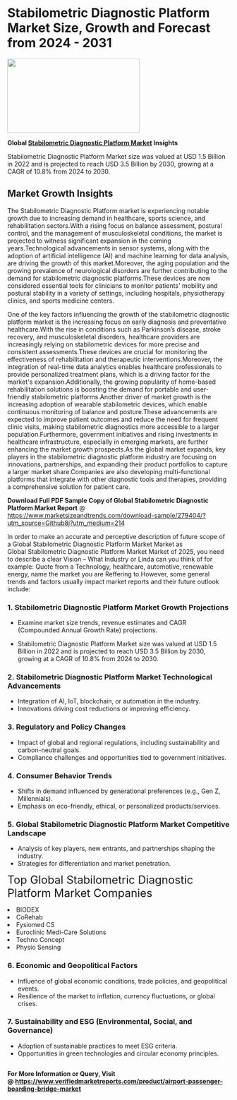 <H1>Stabilometric Diagnostic Platform Market Size, Growth and Forecast from 2024 - 2031</H1><img class="aligncenter size-medium wp-image-584254" src="https://thirdeyenews.in/wp-content/uploads/2024/09/Global-Market-Research-300x168.jpeg" alt="" width="300" height="168" /><p><strong>Global&nbsp;<a href="https://www.marketsizeandtrends.com/download-sample/279404/?utm_source=Github8j?utm_medium=214">Stabilometric Diagnostic Platform Market</a> Insights</strong></p><p>Stabilometric Diagnostic Platform Market size was valued at USD 1.5 Billion in 2022 and is projected to reach USD 3.5 Billion by 2030, growing at a CAGR of 10.8% from 2024 to 2030.</p><p><h2>Market Growth Insights</h2> <p>The Stabilometric Diagnostic Platform market is experiencing notable growth due to increasing demand in healthcare, sports science, and rehabilitation sectors.With a rising focus on balance assessment, postural control, and the management of musculoskeletal conditions, the market is projected to witness significant expansion in the coming years.Technological advancements in sensor systems, along with the adoption of artificial intelligence (AI) and machine learning for data analysis, are driving the growth of this market.Moreover, the aging population and the growing prevalence of neurological disorders are further contributing to the demand for stabilometric diagnostic platforms.These devices are now considered essential tools for clinicians to monitor patients' mobility and postural stability in a variety of settings, including hospitals, physiotherapy clinics, and sports medicine centers.</p> <p>One of the key factors influencing the growth of the stabilometric diagnostic platform market is the increasing focus on early diagnosis and preventative healthcare.With the rise in conditions such as Parkinson’s disease, stroke recovery, and musculoskeletal disorders, healthcare providers are increasingly relying on stabilometric devices for more precise and consistent assessments.These devices are crucial for monitoring the effectiveness of rehabilitation and therapeutic interventions.Moreover, the integration of real-time data analytics enables healthcare professionals to provide personalized treatment plans, which is a driving factor for the market's expansion.Additionally, the growing popularity of home-based rehabilitation solutions is boosting the demand for portable and user-friendly stabilometric platforms.Another driver of market growth is the increasing adoption of wearable stabilometric devices, which enable continuous monitoring of balance and posture.These advancements are expected to improve patient outcomes and reduce the need for frequent clinic visits, making stabilometric diagnostics more accessible to a larger population.Furthermore, government initiatives and rising investments in healthcare infrastructure, especially in emerging markets, are further enhancing the market growth prospects.As the global market expands, key players in the stabilometric diagnostic platform industry are focusing on innovations, partnerships, and expanding their product portfolios to capture a larger market share.Companies are also developing multi-functional platforms that integrate with other diagnostic tools and therapies, providing a comprehensive solution for patient care.<p><span class=""><strong>Download Full PDF Sample Copy of Global Stabilometric Diagnostic Platform Market Report</strong> @ <a href="https://www.marketsizeandtrends.com/download-sample/279404/?utm_source=Github8j?utm_medium=214" target="_blank">https://www.marketsizeandtrends.com/download-sample/279404/?utm_source=Github8j?utm_medium=214</a></span></p><p>In order to make an accurate and perceptive description of future scope of a Global&nbsp;Stabilometric Diagnostic Platform Market Market as Global&nbsp;Stabilometric Diagnostic Platform Market Market of 2025, you need to describe a clear Vision &ndash; What Industry or Linda can you think of for example: Quote from a Technology, healthcare, automotive, renewable energy, name the market you are Reffering to.However, some general trends and factors usually impact market reports and their future outlook include:</p><h3>1.&nbsp;<strong>Stabilometric Diagnostic Platform Market Growth Projections</strong></h3><ul><li>Examine market size trends, revenue estimates and CAGR (Compounded Annual Growth Rate) projections.</li><li><p>Stabilometric Diagnostic Platform Market size was valued at USD 1.5 Billion in 2022 and is projected to reach USD 3.5 Billion by 2030, growing at a CAGR of 10.8% from 2024 to 2030.</p></li></ul><h3>2.&nbsp;<strong>Stabilometric Diagnostic Platform Market Technological Advancements</strong></h3><ul><li>Integration of AI, IoT, blockchain, or automation in the industry.</li><li>Innovations driving cost reductions or improving efficiency.</li></ul><h3>3.&nbsp;<strong>Regulatory and Policy Changes</strong></h3><ul><li>Impact of global and regional regulations, including sustainability and carbon-neutral goals.</li><li>Compliance challenges and opportunities tied to government initiatives.</li></ul><h3>4.&nbsp;<strong>Consumer Behavior Trends</strong></h3><ul><li>Shifts in demand influenced by generational preferences (e.g., Gen Z, Millennials).</li><li>Emphasis on eco-friendly, ethical, or personalized products/services.</li></ul><h3>5.&nbsp;<strong>Global Stabilometric Diagnostic Platform Market Competitive Landscape</strong></h3><ul><li>Analysis of key players, new entrants, and partnerships shaping the industry.</li><li>Strategies for differentiation and market penetration.</li></ul><p data-pm-slice="1 1 []"><span style="color: inherit; font-family: inherit; font-size: 25px;">Top Global Stabilometric Diagnostic Platform Market Companies</span></p><div class="" data-test-id=""><p><li>BIODEX</li><li> CoRehab</li><li> Fysiomed CS</li><li> Euroclinic Medi-Care Solutions</li><li> Techno Concept</li><li> Physio Sensing</li></p></div><h3>6.&nbsp;<strong>Economic and Geopolitical Factors</strong></h3><ul><li>Influence of global economic conditions, trade policies, and geopolitical events.</li><li>Resilience of the market to inflation, currency fluctuations, or global crises.</li></ul><h3>7.&nbsp;<strong>Sustainability and ESG (Environmental, Social, and Governance)</strong></h3><ul><li>Adoption of sustainable practices to meet ESG criteria.</li><li>Opportunities in green technologies and circular economy principles.</li></ul><h2><strong style="font-size: 14px;">For More Information or Query, Visit @&nbsp;</strong><a style="background-color: #ffffff; font-size: 14px;" href="https://www.marketsizeandtrends.com/report/stabilometric-diagnostic-platform-market/" target="_blank">https://www.verifiedmarketreports.com/product/airport-passenger-boarding-bridge-market</a></h2>